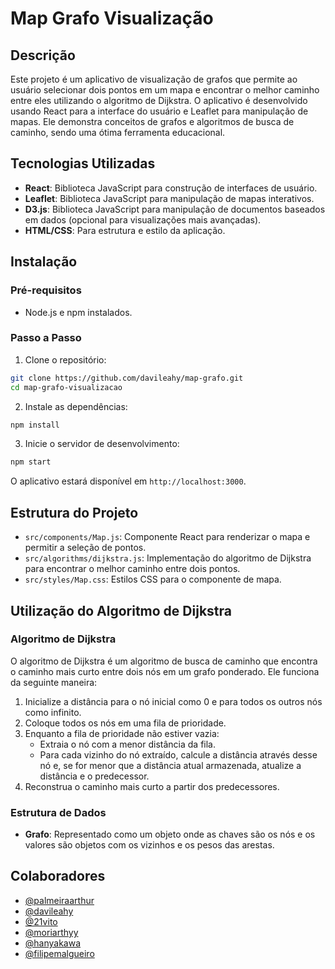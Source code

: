 # Map Grafo Visualização

## Descrição

Este projeto é um aplicativo de visualização de grafos que permite ao usuário selecionar dois pontos em um mapa e encontrar o melhor caminho entre eles utilizando o algoritmo de Dijkstra. O aplicativo é desenvolvido usando React para a interface do usuário e Leaflet para manipulação de mapas. Ele demonstra conceitos de grafos e algoritmos de busca de caminho, sendo uma ótima ferramenta educacional.

## Tecnologias Utilizadas

- **React**: Biblioteca JavaScript para construção de interfaces de usuário.
- **Leaflet**: Biblioteca JavaScript para manipulação de mapas interativos.
- **D3.js**: Biblioteca JavaScript para manipulação de documentos baseados em dados (opcional para visualizações mais avançadas).
- **HTML/CSS**: Para estrutura e estilo da aplicação.

## Instalação

### Pré-requisitos

- Node.js e npm instalados.

### Passo a Passo

1. Clone o repositório:

```bash
git clone https://github.com/davileahy/map-grafo.git
cd map-grafo-visualizacao
```

2. Instale as dependências:

```bash
npm install
```

3. Inicie o servidor de desenvolvimento:

```bash
npm start
```

O aplicativo estará disponível em `http://localhost:3000`.

## Estrutura do Projeto

- `src/components/Map.js`: Componente React para renderizar o mapa e permitir a seleção de pontos.
- `src/algorithms/dijkstra.js`: Implementação do algoritmo de Dijkstra para encontrar o melhor caminho entre dois pontos.
- `src/styles/Map.css`: Estilos CSS para o componente de mapa.

## Utilização do Algoritmo de Dijkstra

### Algoritmo de Dijkstra

O algoritmo de Dijkstra é um algoritmo de busca de caminho que encontra o caminho mais curto entre dois nós em um grafo ponderado. Ele funciona da seguinte maneira:

1. Inicialize a distância para o nó inicial como 0 e para todos os outros nós como infinito.
2. Coloque todos os nós em uma fila de prioridade.
3. Enquanto a fila de prioridade não estiver vazia:
   - Extraia o nó com a menor distância da fila.
   - Para cada vizinho do nó extraído, calcule a distância através desse nó e, se for menor que a distância atual armazenada, atualize a distância e o predecessor.
4. Reconstrua o caminho mais curto a partir dos predecessores.

### Estrutura de Dados

- **Grafo**: Representado como um objeto onde as chaves são os nós e os valores são objetos com os vizinhos e os pesos das arestas.

## Colaboradores

- [@palmeiraarthur](https://github.com/palmeiraarthur)
- [@davileahy](https://github.com/davileahy)
- [@21vito](https://github.com/21vito)
- [@moriarthyy](https://github.com/moriarthyy)
- [@hanyakawa](https://github.com/Hanyakawa)
- [@filipemalgueiro](https://github.com/filipemalgueiro)
